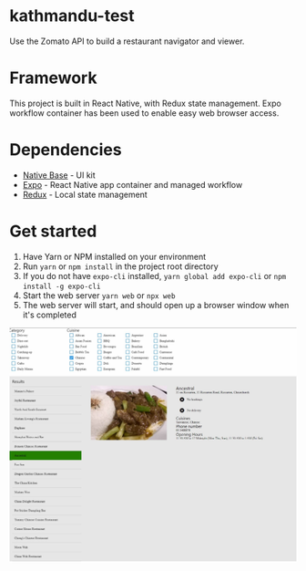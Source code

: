 # kathmandu-test
Use the Zomato API to build a restaurant navigator and viewer.

# Framework
This project is built in React Native, with Redux state management. Expo workflow container has been used to enable easy web browser access. 

# Dependencies
- [Native Base](https://docs.nativebase.io/Components.html#Components) - UI kit
- [Expo](https://expo.io) - React Native app container and managed workflow
- [Redux](redux.js.org) - Local state management

# Get started
1. Have Yarn or NPM installed on your environment
2. Run `yarn` or `npm install` in the project root directory
3. If you do not have `expo-cli` installed, `yarn global add expo-cli` or `npm install -g expo-cli`
4. Start the web server `yarn web` or `npx web`
5. The web server will start, and should open up a browser window when it's completed


![Preview](./assets/resto.jpg "Preview")

